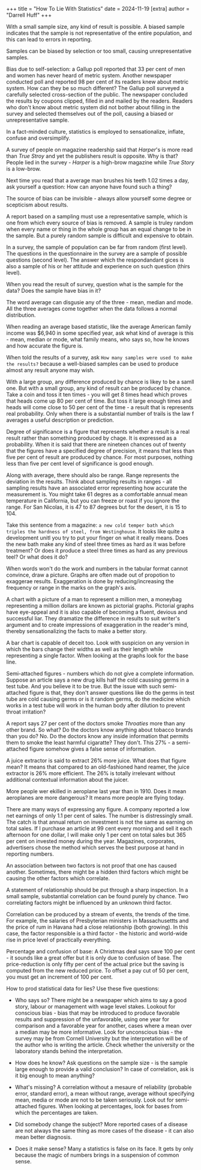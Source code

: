 +++
title = "How To Lie With Statistics"
date = 2024-11-19
[extra]
author = "Darrell Huff"
+++

With a small sample size, any kind of result is possible.
A biased sample indicates that the sample is not representative of the entire population, and this can lead to errors in reporting.

Samples can be biased by selection or too small, causing unrepresentative samples.

Bias due to self-selection: a Gallup poll reported that 33 per cent of men and women has never heard of metric system.
Another newspaper conducted poll and reported 98 per cent of its readers knew about metric system.
How can they be so much different?
The Gallup poll surveyed a carefully selected cross-section of the public.
The newspaper concluded the results by coupons clipped, filled in and mailed by the readers.
Readers who don't know about metric system did not bother about filling in the survey and selected themselves out of the poll, causing a biased or unrepresentative sample.

In a fact-minded culture, statistics is employed to sensationalize, inflate, confuse and oversimplify.

A survey of people on magazine readership said that *Harper*'s is more read than *True Stroy* and yet the publishers result is opposite.
Why is that?
People lied in the survey - *Harper* is a high-brow magazine while *True Story* is a low-brow.

Next time you read that a average man brushes his teeth 1.02 times a day, ask yourself a question: How can anyone have found such a thing?

The source of bias can be invisible - always allow yourself some degree or scepticism about results.

A report based on a sampling must use a representative sample, which is one from which every source of bias is removed.
A sample is truley random when every name or thing in the whole group has an equal change to be in the sample.
But a purely random sample is difficult and expensive to obtain.

In a survey, the sample of population can be far from random (first level).
The questions in the questionnaire in the survey are a sample of possible questions (second level).
The answer which the respondandant gices is also a sample of his or her attitude and experience on such question (thirs level).

When you read the result of survey, question what is the sample for the data?
Does the sample have bias in it?

The word average can disgusie any of the three - mean, median and mode.
All the three averages come together when the data follows a normal distribution.

When reading an average based statistic, like the average American family income was $6,940 in some specified year, ask what kind of average is this - mean, median or mode, what family means, who says so, how he knows and how accurate the figure is.

When told the results of a survey, ask `How many samples were used to make the results?` because a well-biased samples can be used to produce almost any result anyone may wish.

With a large group, any difference produced by chance is likey to be a samll one.
But with a small group, any kind of result can be produced by chance.
Take a coin and toss it ten times - you will get 8 times head which proves that heads come up 80 per cent of time.
But toss it large enough times and heads will come close to 50 per cent of the time - a result that is represents real probability.
Only when there is a substantial number of trails is the law f averages a useful description or prediction.

Degree of significance is a figure that represents whether a result is a real result rather than something produced by chage.
It is expressed as a probability.
When it is said that there are nineteen chances out of twenty that the figures have a specified degree of precision, it means that less than five per cent of result are produced by chance.
For most purposes, nothing less than five per cent level of significance is good enough.

Along with average, there should also be range.
Range represents the deviation in the results.
Think about sampling results in ranges - all sampling results have an associated error representing how accurate the measurement is.
You might take 61 degres as a comfortable annual mean temperature in California, but you can freeze or roast if you ignore the range. For San Nicolas, it is 47 to 87 degrees but for the desert, it is 15 to 104.

Take this sentence from a magazine: `a new cold temper bath which triples the hardness of steel, from Westinghouse`.
It looks like quite a development unitl you try to put your finger on what it really means. Does the new bath make any kind of steel three times as hard as it was before treatment? Or does it produce a steel three times as hard as any previous teel? Or what does it do?

When words won't do the work and numbers in the tabular format cannot convince, draw a picture.
Graphs are often made out of propotion to exaggerae results.
Exaggeration is done by reducing/increasing the frequency or range in the marks on the graph's axis.

A chart with a picture of a man to represent a million men, a moneybag representing a million dollars are known as pictorial graphs.
Pictorial graphs have eye-appeal and it is also capable of becoming a fluent, devious and successful liar.
They dramatize the difference in results to suit writer's argument and to create impressions of exaggeration in the reader's mind, thereby sensationalizing the facts to make a better story.

A bar chart is capable of deceit too.
Look with suspicion on any version in which the bars change their widths as well as their length while representing a single factor.
When looking at the graphs look for the base line.

Semi-attached figures - numbers which do not give a complete information.
Suppose an article says a new drug kills half the cold caussing germs in a test tube.
And you believe it to be true.
But the issue with such semi-attached figure is that, they don't answer questions like do the germs in test tube are cold causing germs or is it random germs, do the medicine which works in a test tube will work in the human body after dilution to prevent throat irritation?

A report says 27 per cent of the doctors smoke *Throaties* more than any other brand.
So what? Do the doctors know anything about tobacco brands than you do?
No.
Do the doctors know any inside information that permits them to smoke the least harmful cigaratte? They don't.
This 27% - a semi-attached figure somehow gives a false sense of information.

A juice extractor is said to extract 26% more juice.
What does that figure mean?
It means that compared to an old-fashioned hand reamer, the juice extractor is 26% more efficient.
The 26% is totally irrelevant without additional contextual information about the juicer.

More people wer ekilled in aeroplane last year than in 1910.
Does it mean aeroplanes are more dangerous?
It means more people are flying today.

There are many ways of expressing any figure.
A company reported a low net earnings of only 1.1 per cent of sales.
The number is distressingly small.
The catch is that annual return on investment is not the same as earning on total sales.
If I purchase an article at 99 cent every morning and sell it each afternoon for one dollar, I will make only 1 per cent on total sales but 365 per cent on invested money during the year.
Magazines, corporates, advertisers chose the method which serves the best purpose at hand in reporting numbers.

An association between two factors is not proof that one has caused another.
Sometimes, there might be a hidden third factors which might be causing the other factors which correlate.

A statement of relationship should be put through a sharp inspection.
In a small sample, substantial correlation can be found purely by chance.
Two correlating factors might be influenced by an unknown third factor.

Correlation can be produced by a stream of events, the trends of the time.
For example, the salaries of Presbyterian ministers in Massachusettts and the price  of rum in Havana had a close relationship (both growing). 
In this case, the factor responsible is a third factor - the historic and world-wide rise in price level of practically everything.

Percentage and confusion of base: A Christmas deal says save 100 per cent - it sounds like a great offer but it is only due to confusion of base. The price-reduction is only fifty per cent of the actual price but the saving is computed from the new reduced price.
To offset a pay cut of 50 per cent, you must get an increment of 100 per cent.

How to prod statistical data for lies? Use these five questions:
- Who says so?
    There might be a newspaper which aims to say a good story, labour or management with wage level stakes. Lookout for conscious bias - bias that may be introduced to produce favorable results and suppression of the unfavorable, using one year for comparison and a favorable year for another, cases where a mean over a median may be more informative.
    Look for unconscious bias - the survey may be from Cornell University but the interpretation will be of the author who is writing the article. Check whether the university or the laboratory stands behind the interpretation.

- How does he know?
    Ask questions on the sample size - is the sample large enough to provide a valid conclusion? In case of correlation, ask is it big enough to mean anything?

- What's missing?
    A correlation without a mesaure of reliability (probable error, standard error), a mean without range, average without specifying mean, media or mode are not to be taken seriously. Look out for semi-attached figures. When looking at percentages, look for bases from which the percentages are taken.

- Did somebody change the subject?
    More reported cases of a disease are not always the same thing as more cases of the disease - it can also mean better diagnosis.

- Does it make sense?
    Many a statistics is false on its face. It gets by only because the magic of numbers brings in a suspension of common sense.
